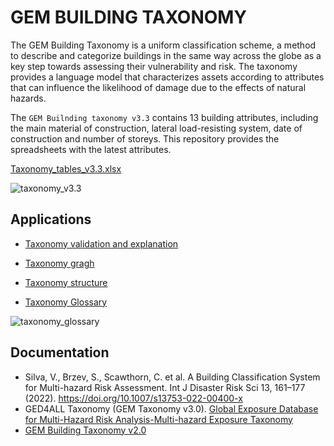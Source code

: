 # GEM BUILDING TAXONOMY

The GEM Building Taxonomy is a uniform classification scheme, a method to describe and categorize buildings in the same way across the globe as a key step towards assessing their vulnerability and risk. The taxonomy provides a language model that characterizes assets according to attributes that can influence the likelihood of damage due to the effects of natural hazards.

The `GEM Builnding taxonomy v3.3` contains 13 building attributes, including the main material of construction, lateral load-resisting system, date of construction and number of storeys. This repository provides the spreadsheets with the latest attributes.

[Taxonomy_tables_v3.3.xlsx](./Taxonomy_tables_v3.3.xlsx)

![taxonomy_v3.3](figures/taxonomy_v3.2.png)


## Applications
- [Taxonomy validation and explanation](https://platform.openquake.org/taxtweb/)

- [Taxonomy gragh](https://taxonomy-v3.vpn.openquake.org/taxonomy/graph/)

- [Taxonomy structure](https://taxonomy-v3.vpn.openquake.org/taxonomy/attribute/)

- [Taxonomy Glossary](https://taxonomy.openquake.org/)

![taxonomy_glossary](figures/taxonomy_glossary.png)


## Documentation

- Silva, V., Brzev, S., Scawthorn, C. et al. A Building Classification System for Multi-hazard Risk Assessment. Int J Disaster Risk Sci 13, 161–177 (2022). https://doi.org/10.1007/s13753-022-00400-x
- GED4ALL Taxonomy (GEM Taxonomy v3.0). [Global Exposure Database for Multi-Hazard Risk Analysis-Multi-hazard Exposure Taxonomy](https://www.globalquakemodel.org/gempublications/global-exposure-database-for-multi-hazard-risk-analysis-multi-hazard-exposure-taxonomy)
- [GEM Building Taxonomy v2.0](https://www.globalquakemodel.org/gempublications/gem-building-taxonomy-version-2.0)